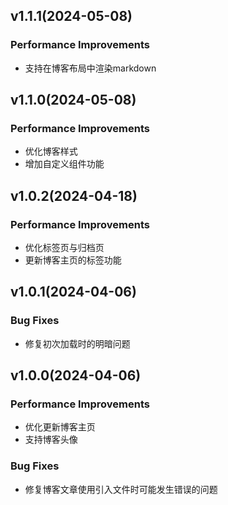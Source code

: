 ## v1.1.1(2024-05-08)
### Performance Improvements
- 支持在博客布局中渲染markdown

## v1.1.0(2024-05-08)

### Performance Improvements
- 优化博客样式
- 增加自定义组件功能

## v1.0.2(2024-04-18)

### Performance Improvements
- 优化标签页与归档页
- 更新博客主页的标签功能

## v1.0.1(2024-04-06)

### Bug Fixes
- 修复初次加载时的明暗问题


## v1.0.0(2024-04-06)

### Performance Improvements
- 优化更新博客主页
- 支持博客头像

### Bug Fixes
- 修复博客文章使用引入文件时可能发生错误的问题